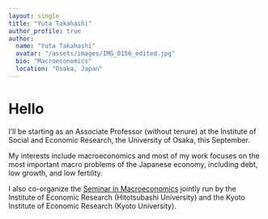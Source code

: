 ```yaml
---
layout: single
title: "Yuta Takahashi"
author_profile: true
author:
  name: "Yuta Takahashi"
  avatar: "/assets/images/IMG_0156_edited.jpg"
  bio: "Macroeconomics"
  location: "Osaka, Japan"
---
```


# Hello

I’ll be starting as an Associate Professor (without tenure) at the Institute of Social and Economic Research, the University of Osaka, this September.

My interests include macroeconomics and most of my work focuses on the most important macro problems of the Japanese economy, including debt, low growth, and low fertility.

I also co-organize the [Seminar in Macroeconomics](https://sites.google.com/view/seminar-in-macroeconomics/) jointly run by the Institute of Economic Research (Hitotsubashi University) and the Kyoto Institute of Economic Research (Kyoto University).

